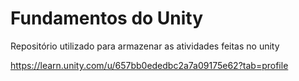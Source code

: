 # Fundamentos do Unity
Repositório utilizado para armazenar as atividades feitas no unity 

https://learn.unity.com/u/657bb0ededbc2a7a09175e62?tab=profile
